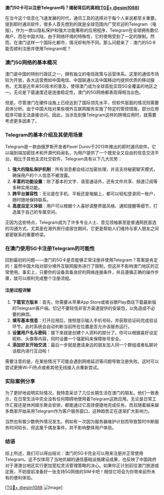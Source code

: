 **澳门5G卡可以注册Telegram吗？揭秘背后的真相[[TG💪+ @esim1088](https://t.me/s/esim1088)]**

在当今这个信息化飞速发展的时代，通讯工具的选择对于每个人来说都至关重要。提到即时通讯软件，很多人首先想到的就是全球范围内广受欢迎的Telegram（电报）。作为一款以隐私保护和强大功能著称的应用程序，Telegram在全球拥有数亿用户，而在中国大陆，由于网络环境的特殊性，它的使用受到了一定的限制。然而，在澳门这样一个国际化都市，情况却有所不同。那么问题来了：澳门的5G卡能否顺利注册并使用Telegram呢？

### 澳门5G网络的基本概况

澳门是中国的特别行政区之一，拥有独立的电信政策与运营体系。这里的通信市场较为开放，各大运营商如中国电信、中国联通以及中国移动均提供优质的移动服务。尤其是近年来5G技术的普及，使得澳门成为全球首批实现5G全覆盖的地区之一。无论是下载速度还是连接稳定性，澳门的5G网络都表现得相当出色。

但是，尽管澳门在硬件设施上已经达到了国际领先水平，但软件层面的情况则需要具体分析。由于中国大陆对某些境外互联网服务实施了特定的管控措施，部分应用程序可能无法直接访问。因此，当涉及到像Telegram这样的跨境应用时，就需要考虑更多因素了。

### Telegram的基本介绍及其使用场景

Telegram是一款由俄罗斯开发者Pavel Durov于2013年推出的即时通讯软件。它以端到端加密技术和开源代码闻名，为用户提供了一个既安全又自由的信息交流平台。相比于其他主流社交软件，Telegram具有以下几大优势：

1. **强大的隐私保护机制**：所有消息都会经过加密处理，并且支持秘密聊天模式，确保用户的个人信息不被泄露。
2. **丰富的功能设置**：除了基本的文字、语音通话外，还有文件共享、频道订阅等多种实用功能。
3. **跨平台兼容性**：无论是在手机、平板还是电脑上，都可以轻松登录同一账户，随时随地保持联系。
4. **高度自定义体验**：用户可以根据个人喜好调整界面风格、通知提醒等细节，打造属于自己的专属空间。

正因为这些特点，Telegram成为了许多专业人士、意见领袖甚至是普通网民首选的沟通方式。尤其是在海外旅行或居住期间，它更是帮助人们维持与家人朋友之间紧密联系的重要桥梁。

### 在澳门使用5G卡注册Telegram的可能性

回到最初的问题——澳门的5G卡是否能够正常注册并使用Telegram？答案是肯定的！虽然中国大陆对部分境外互联网服务进行了限制，但这并不影响澳门地区的正常使用。事实上，只要你的设备具备良好的网络连接条件，并且遵循正确的操作步骤，就可以顺利完成整个注册流程。

#### 注册过程详解

1. **下载官方版本**：首先，你需要从苹果App Store或者谷歌Play商店下载最新版的Telegram客户端。切记不要轻信非官方渠道提供的安装包，以免造成不必要的麻烦。
2. **填写基本信息**：打开应用后，按照提示输入手机号码，并获取验证码完成验证环节。此时系统会自动判断当前所在位置是否允许该服务运行。
3. **设置用户名与密码**：接下来就是创建个人资料的部分了。你可以根据喜好设定昵称、头像等内容，同时设置一个强密码来保障账号安全。
4. **添加好友开始交流**：最后一步就是邀请身边的朋友加入同一个群组或者私聊对话框内进行互动啦！

需要注意的是，在某些情况下可能会遇到网络延迟等问题导致注册失败。这时可以尝试更换Wi-Fi热点或者其他无线接入点重新尝试。

### 实际案例分享

为了更好地说明实际情况，我特意采访了几位长期生活在澳门的朋友。他们一致表示，在日常生活中完全没有任何障碍地使用着Telegram这款应用。无论是日常工作汇报还是休闲娱乐聚会安排，都能通过它高效便捷地完成任务。而且随着越来越多商家开始采用Telegram作为客户服务窗口，这种趋势正在逐渐扩大影响力。

当然也有极少数例外情况发生。例如有一次因为服务器维护计划而导致暂时中断服务时间较长，但这属于偶发事件，并不影响整体用户体验。

### 结语

综上所述，我们可以得出结论：澳门的5G卡完全可以用来注册并正常使用Telegram。这不仅体现了当地优越的通信基础设施建设成果，也反映了中国政府对于港澳台地区实行更加宽松灵活管理策略的决心。如果你正计划前往澳门旅游或定居，不妨提前准备好一张支持5G网络的SIM卡吧！相信它将会为你带来前所未有的便利体验。

[[TG💪+ @esim1088](https://t.me/s/esim1088) ![Image](https://i.postimg.cc/4NQfJmqS/Snipaste-2025-05-13-00-14-12.png)]